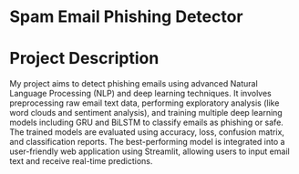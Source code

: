 # Spam Email Phishing Detector
# Project Description
My project aims to detect phishing emails using advanced Natural Language Processing (NLP) and deep learning techniques. It involves preprocessing raw email text data, performing exploratory analysis (like word clouds and sentiment analysis), and training multiple deep learning models including GRU and BiLSTM to classify emails as phishing or safe. The trained models are evaluated using accuracy, loss, confusion matrix, and classification reports. The best-performing model is integrated into a user-friendly web application using Streamlit, allowing users to input email text and receive real-time predictions.
